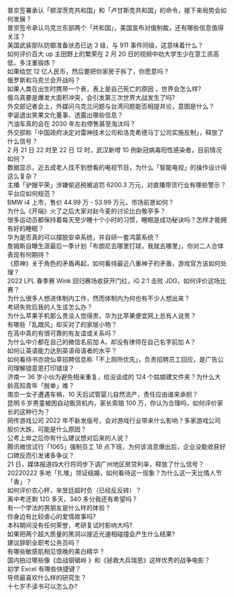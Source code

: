 普京签署承认「顿涅茨克共和国」和「卢甘斯克共和国」的命令，接下来局势会如何发展？  
普京签令承认乌克兰东部两个「共和国」，美国宣布对俄制裁，还有哪些信息值得关注？  
美国武装部队防御准备状态已达 3 级，与 911 事件同级，这意味着什么？  
如何评价百大 up 主田野上的繁荣在 2 月 20 日的视频中劝大学生少在意工资高低，多注重锻炼？  
如果给您 12 亿人民币，然后要把你家房子拆了，你愿意吗？  
俄罗斯和乌克兰会开战吗？  
如果人类在出生时携带一个表，表上是自己死亡的原因 ，世界会怎么样?  
俄乌真要是爆发大面积冲突，会引发第三次世界大战发生了吗?  
外交部记者会上，外媒问乌克兰问题与台湾问题能否相提并论，意图是什么？  
李诞退出笑果文化董事，透露出哪些信息？  
汽油车真的会在 2030 年左右停售甚至淘汰吗？  
外交部称「中国政府决定对雷神技术公司和洛克希德马丁公司实施反制」，释放了什么信号？  
2 月 21 日 22 时至 22 日 12 时，武汉新增 10 例新冠病毒阳性感染者，目前情况如何？  
数据显示，近五成老人找不到想看的电视节目，为什么「智能电视」的操作设计得这么复杂？  
主播「驴嫂平荣」涉嫌偷逃税被追罚 6200.3 万元，对直播带货行业有哪些警示？平台应如何规范？  
BMW i4 上市，售价 44.99 万 - 53.99 万元，市场前景如何？  
为什么《开端》火了之后大家对赵今麦的讨论比白敬亭多？  
很多运动员都保持着每天至少睡十个小时的习惯，睡眠是成功秘诀吗？怎样才能拥有好的睡眠？  
华为是否真的可以摆脱安卓系统，并自研一套鸿蒙系统？  
詹姆斯自曝生涯最后一季计划「布朗尼去哪里打球，我就去哪里」，你对二人合体表现有何期待？  
《原神》关于角色的矛盾再起，如何看待最近八重神子的矛盾，游戏官方该如何处理？  
2022 LPL 春季赛 Wink 回归赛场收获开门红，iG 2:1 击败 JDG，如何评价这场比赛？  
为什么很多人想进体制内工作，然而体制内为何也有不少人想出来？  
考研失败后我的人生该怎么办？  
为什么苹果手机那么贵没人觉得贵，华为比苹果便宜网上总有人说贵？  
​有哪些「乱跟风」却买对了的家居小物？  
在高中真的有很可靠的有友谊或关系吗？  
为什么中介都在自己的微信名前加 A，却没有律师在自己名字前加 A？  
如何让英语能力达到英语母语者的水平？  
如何看待书亦烧仙草招聘信息称「不上厕所优先」，负责招聘员工回应，是广告公司理解错意思打印错误？  
济南一 36 岁小伙为避免相亲重复，给没谈成的 124 个姑娘建文件夹？为什么大龄高知青年「脱单」难？  
南京一女子遭遇车祸，10 天后试管婴儿自然流产，责任应由谁来承担？  
昆明 6 岁男童被困自动贩货机内，家长索赔 100 万，你认为合理吗，如何评价家长的这种行为？  
网传游戏公司 2022 年不新发版号，会对游戏行业带来什么影响？多家游戏公司股价大跌，可能是什么原因？  
公考上岸之后你有什么建议想对后来的人说？  
腾讯微信试行「1065」强制员工 18 点下班，为何该消息爆出后，企业没能收获好口碑反而引发诸多争议？  
21 日，媒体报道四大行将同步下调广州地区房贷利率，释放了什么信号？  
20220222 多地「扎堆」领证结婚，如何看待这一现象？为什么这一天比情人节「香」？  
如何评价农心杯，芈昱廷超时负（已经反反转）？  
离中考还剩 120 多天，340 多分我还有希望吗？  
有一个学法的男朋友是什么样的体验？  
你身边有比较虐心的爱情故事吗?  
本科期间没有任何荣誉，考研复试时影响大吗?  
如果把两个超大质量的黑洞以接近光速相碰撞会产生什么结果?  
建议辞职全职考公务员吗？  
有哪些敏感肌相见恨晚的美白精华？  
国内拍过哪些像《血战钢锯岭 》和《拯救大兵瑞恩》这样优秀的战争电影？  
初学 Excel 有哪些快捷键？  
导师最喜欢什么样的研究生？  
十七岁不读书可以怎么办?  
